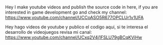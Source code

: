 Hey I make youtube videos and publish the source code in here, if you are interested in game development go and check my channel: 
https://www.youtube.com/channel/UCCoASO5R677OPCLUr1v1UFA

Hey hago videos de youtube y publico el codigo aqui, si te interesa el desarrollo de videojuegos revisa mi canal:
https://www.youtube.com/channel/UCxq2V4j1FSLU79gBCqKViHw
